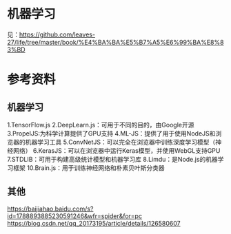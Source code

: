 # 机器学习
见：https://github.com/leaves-27/life/tree/master/book/%E4%BA%BA%E5%B7%A5%E6%99%BA%E8%83%BD

# 参考资料
## 机器学习
  1.TensorFlow.js
  2.DeepLearn.js：可用于不同的目的，由Google开源
  3.PropelJS:为科学计算提供了GPU支持
  4.ML-JS：提供了用于使用NodeJS和浏览器的机器学习工具
  5.ConvNetJS：可以完全在浏览器中训练深度学习模型（神经网络）
  6.KerasJS：可以在浏览器中运行Keras模型，并使用WebGL支持GPU
  7.STDLIB：可用于构建高级统计模型和机器学习库
  8.Limdu：是Node.js的机器学习框架
  10.Brain.js：用于训练神经网络和朴素贝叶斯分类器
  
  
## 其他 

https://baijiahao.baidu.com/s?id=1788893885230591246&wfr=spider&for=pc
https://blog.csdn.net/qq_20173195/article/details/126580607
